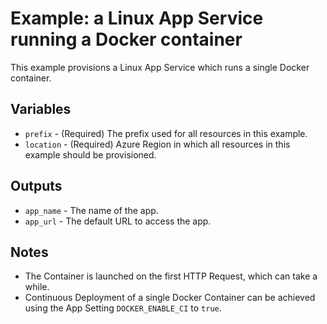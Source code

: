 # Example: a Linux App Service running a Docker container

This example provisions a Linux App Service which runs a single Docker container.

## Variables

- `prefix` - (Required) The prefix used for all resources in this example.
- `location` - (Required) Azure Region in which all resources in this example should be provisioned.

## Outputs

- `app_name` - The name of the app.
- `app_url` - The default URL to access the app.

## Notes

- The Container is launched on the first HTTP Request, which can take a while.
- Continuous Deployment of a single Docker Container can be achieved using the App Setting `DOCKER_ENABLE_CI` to `true`.

